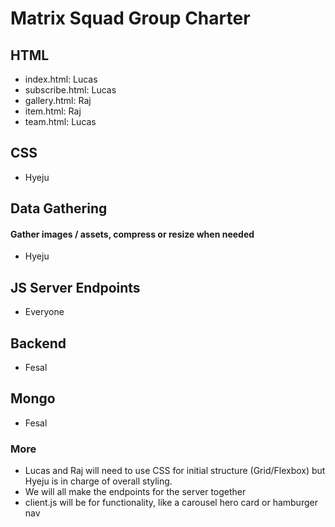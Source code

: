 # Matrix Squad Group Charter

## HTML
* index.html: Lucas
* subscribe.html: Lucas
* gallery.html: Raj
* item.html: Raj
* team.html: Lucas

## CSS
* Hyeju

## Data Gathering
#### Gather images / assets, compress or resize when needed
* Hyeju

## JS Server Endpoints
* Everyone

## Backend
* Fesal

## Mongo
* Fesal

### More
* Lucas and Raj will need to use CSS for initial structure (Grid/Flexbox) but Hyeju is in charge of overall styling.
* We will all make the endpoints for the server together
* client.js will be for functionality, like a carousel hero card or hamburger nav
